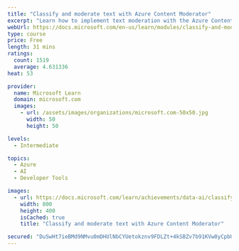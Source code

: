 ```yaml
---
title: "Classify and moderate text with Azure Content Moderator"
excerpt: "Learn how to implement text moderation with the Azure Content Moderator service."
webUrl: https://docs.microsoft.com/en-us/learn/modules/classify-and-moderate-text-with-azure-content-moderator/
type: course
price: Free
length: 31 mins
ratings:
  count: 1519
  average: 4.631336
heat: 53

provider:
  name: Microsoft Learn
  domain: microsoft.com
  images:
    - url: /assets/images/organizations/microsoft.com-50x50.jpg
      width: 50
      height: 50

levels:
  - Intermediate

topics:
  - Azure
  - AI
  - Developer Tools

images:
  - url: https://docs.microsoft.com/learn/achievements/data-ai/classify-and-moderate-text-with-azure-content-moderator-social.png
    width: 800
    height: 400
    isCached: true
    title: "Classify and moderate text with Azure Content Moderator"

secured: "DuSwHt7ieBMd9NMvu0mDHUlNbCYUetokznv9FDLZt+4kSBZv7b91KVw8yCpbUh6SD189okLdYqFYifxEnI/v4icVG3ynDioaOOwU57I3vLRAgTH9EMkwK82q6aNak0SfERscBERAHeXbrwRv6MoZJ8RiKunkXkX++2MWLOi0A1F/YBi5TbQRUtmf3Z3VeIm5AzOJP8kbO0YjTt+87PW2ZgXq1tRt8NdIhfL+1fbzMX0cHL9nLi97Af6wlizpzY2G8S+HWBRDsmprMWFmSQV6WOtAinOvgWhNr6Vq0wRI2b4I4d7MHyZFdBT/WIMYB1hBWAxY3E3SteUumeRSfzeSXxsyvXVDDsHMQJI4Y7LxWjdCuJYwxiLEXCvAmhp1AnidWNlKW9UQwDiCfCcvPDmAXA==;fS3XvLMebzEuVnpjGBt+Ew=="
---
```


